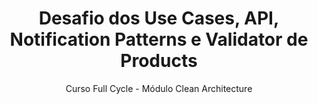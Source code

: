 <h1 align="center">Desafio dos Use Cases, API, Notification Patterns e Validator de Products</h1>
<p  align="center">Curso Full Cycle - Módulo Clean Architecture</p>
